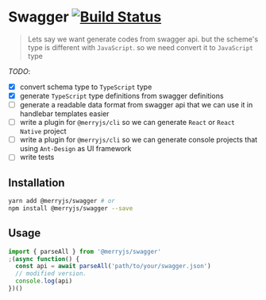 # Swagger [![Build Status](https://travis-ci.org/bang88/swagger.svg?branch=master)](https://travis-ci.org/bang88/swagger)

> Lets say we want generate codes from swagger api. but the scheme's type is different with `JavaScript`.
> so we need convert it to `JavaScript` type

_TODO_:

* [x] convert schema type to `TypeScript` type
* [x] generate `TypeScript` type definitions from swagger definitions
* [ ] generate a readable data format from swagger api that we can use it in handlebar templates easier
* [ ] write a plugin for `@merryjs/cli` so we can generate `React` or `React Native` project
* [ ] write a plugin for `@merryjs/cli` so we can generate console projects that using `Ant-Design` as UI framework
* [ ] write tests

## Installation

```sh
yarn add @merryjs/swagger # or
npm install @merryjs/swagger --save
```

## Usage

```ts
import { parseAll } from '@merryjs/swagger'
;(async function() {
  const api = await parseAll('path/to/your/swagger.json')
  // modified version.
  console.log(api)
})()
```
